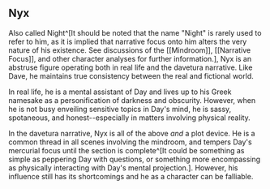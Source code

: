 ## Nyx

Also called Night^[It should be noted that the name "Night" is rarely used to refer to him, as it is implied that narrative focus onto him alters the very nature of his existence. See discussions of the [[Mindroom]], [[Narrative Focus]], and other character analyses for further information.], Nyx is an abstruse figure operating both in real life and the davetura narrative. Like Dave, he maintains true consistency between the real and fictional world.

In real life, he is a mental assistant of Day and lives up to his Greek namesake as a personification of darkness and obscurity. However, when he is not busy enveiling sensitive topics in Day's mind, he is sassy, spotaneous, and honest--especially in matters involving physical reality.

In the davetura narrative, Nyx is all of the above *and* a plot device. He is a common thread in all scenes involving the mindroom, and tempers Day's mercurial focus until the section is complete^[It could be something as simple as peppering Day with questions, or something more encompassing as physically interacting with Day's mental projection.]. However, his influence still has its shortcomings and he as a character can be falliable.